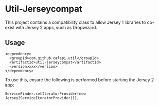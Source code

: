 # Util-Jerseycompat

This project contains a compatibility class to allow Jersey 1 libraries to co-exist with Jersey 2 apps, such as Dropwizard.

## Usage

```
<dependency>
  <groupId>com.github.cafapi.util</groupId>
  <artifactId>util-jerseycompat</artifactId>
  <version>xxx</version>
</dependency>
```

To use this, ensure the following is performed before starting the Jersey 2 app:

`ServiceFinder.setIteratorProvider(new Jersey2ServiceIteratorProvider());`

